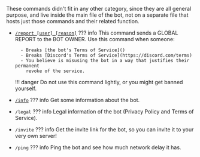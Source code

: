 These commands didn't fit in any other category, since they are all general
purpose, and live inside the main file of the bot, not on a separate file that
hosts just those commands and their related function.

- [`/report [user] [reason]`](report.md)
??? info
    This command sends a GLOBAL REPORT to the BOT OWNER. Use this command when
    someone:

        - Breaks [the bot's Terms of Service]()
        - Breaks [Discord's Terms of Service](https://discord.com/terms)
        - You believe is misusing the bot in a way that justifies their permanent
          revoke of the service.
    !!! danger
        Do not use this command lightly, or you might get banned yourself.

- [`/info`](info.md)
??? info
    Get some information about the bot.

- `/legal`
??? info
    Legal information of the bot (Privacy Policy and Terms of Service).

- `/invite`
??? info
    Get the invite link for the bot, so you can invite it to your very own
    server!

- `/ping`
??? info
    Ping the bot and see how much network delay it has.